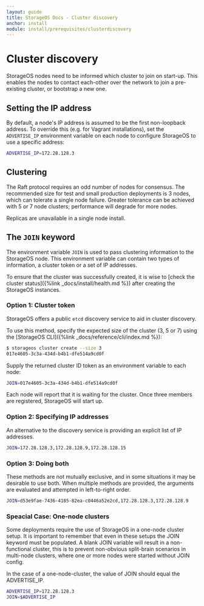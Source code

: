 ```yaml
---
layout: guide
title: StorageOS Docs - Cluster discovery
anchor: install
module: install/prerequisites/clusterdiscovery
---
```


# Cluster discovery

StorageOS nodes need to be informed which cluster to join on start-up. This enables
the nodes to contact each-other over the network to join a pre-existing cluster,
or bootstrap a new one.

## Setting the IP address

By default, a node's IP address is assumed to be the first non-loopback address.
To override this (e.g. for Vagrant installations), set the `ADVERTISE_IP`
environment variable on each node to configure StorageOS to use a specific
address:

```bash
ADVERTISE_IP=172.28.128.3
```

## Clustering

The Raft protocol requires an odd number of nodes for consensus. The recommended size
for test and small production deployments is 3 nodes, which can tolerate a
single node failure. Greater tolerance can be achieved with 5 or 7 node
clusters; performance will degrade for more nodes.

Replicas are unavailable in a single node install.

## The `JOIN` keyword

The environment variable `JOIN` is used to pass clustering information to the StorageOS node.
This environment variable can contain two types of information, a cluster token or a set of IP addresses.

To ensure that the cluster was successfully created, it is wise to [check the cluster status]({%link _docs/install/health.md %}) after creating the StorageOS instances.

### Option 1: Cluster token

StorageOS offers a public `etcd` discovery service to aid in cluster discovery.

To use this method, specify the expected size of the cluster (3, 5 or 7) using the [StorageOS CLI]({%link
_docs/reference/cli/index.md %}):

```bash
$ storageos cluster create --size 3
017e4605-3c3a-434d-b4b1-dfe514a9cd0f
```

Supply the returned cluster ID token as an environment variable to each node:

```bash
JOIN=017e4605-3c3a-434d-b4b1-dfe514a9cd0f
```

Each node will report that it is waiting for the cluster. Once three members
are registered, StorageOS will start up.


### Option 2: Specifying IP addresses

An alternative to the discovery service is providing an explicit list of IP addresses.

```bash
JOIN=172.28.128.3,172.28.128.9,172.28.128.15
```

### Option 3: Doing both

These methods are not mutually exclusive, and in some situations it may be desirable to use both.
When multiple methods are provided, the arguments are evaluated and attempted in left-to-right order.

```bash
JOIN=d53e9fae-7436-4185-82ea-c0446a52e2cd,172.28.128.3,172.28.128.9
```

### Speacial Case: One-node clusters

Some deployments require the use of StorageOS in a one-node cluster setup.
It is important to remember that even in these setups the JOIN keyword must be populated.
A blank JOIN variable will result in a non-functional cluster, this is to prevent non-obvious
split-brain scenarios in multi-node clusters, where one or more nodes were started without JOIN config.

In the case of a one-node-cluster, the value of JOIN should equal the ADVERTISE_IP.

```bash
ADVERTISE_IP=172.28.128.3
JOIN=$ADVERTISE_IP
```

